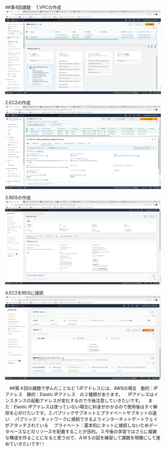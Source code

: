 ##第4回課題
　1.VPCの作成
　![VPC](images/VPC.png)

 2.EC2の作成
　![EC2](images/EC2.png)

 3.RDSの作成
　![RDS](images/RDS.png)
 
 4.EC2をRDSに接続
　![EC2に接続](images/.png)

　##第４回の課題で学んだことなど
 1.IPアドレスには、AWSの場合　動的：IPアドレス　静的：Elastic IPアドレス　の２種類があります。
　IPアドレスはインスタンスの起動アドレスが変化するので今後注意していきたいです。
　また：Elastic IPアドレスは使っていない場合に料金がかかるので使用後はすぐ解除を心がけたいです。
 2.パブリックサブネットとプライベートサブネットの違い
　パブリック：ネットワークに接続できるようインターネットゲートウェイがアタッチされている
　プライベート：基本的にネットに接続しないためデータベースなどのリソースを配置することが目的。
 3.今後の学習ではさらに複雑な構成を作ることになると思うので、ＡＷＳの図を練習して課題を明確にして進めていきたいです!！
